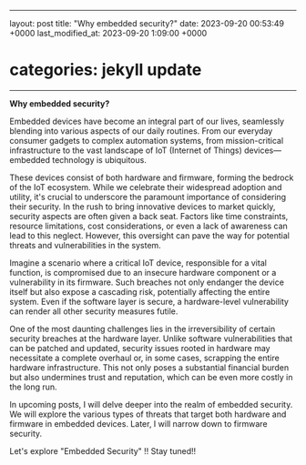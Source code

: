 
---
layout: post
title:  "Why embedded security?"
date:   2023-09-20 00:53:49 +0000
last_modified_at: 2023-09-20 1:09:00 +0000
# categories: jekyll update
---
**Why embedded security?** 

Embedded devices have become an integral part of our lives, seamlessly blending into various aspects of our daily routines. From our everyday consumer gadgets to complex automation systems, from mission-critical infrastructure to the vast landscape of IoT (Internet of Things) devices—embedded technology is ubiquitous.


These devices consist of both hardware and firmware, forming the bedrock of the IoT ecosystem. While we celebrate their widespread adoption and utility, it's crucial to underscore the paramount importance of considering their security.
In the rush to bring innovative devices to market quickly, security aspects are often given a back seat. Factors like time constraints, resource limitations, cost considerations, or even a lack of awareness can lead to this neglect. However, this oversight can pave the way for potential threats and vulnerabilities in the system.


Imagine a scenario where a critical IoT device, responsible for a vital function, is compromised due to an insecure hardware component or a vulnerability in its firmware. Such breaches not only endanger the device itself but also expose a cascading risk, potentially affecting the entire system. Even if the software layer is secure, a hardware-level vulnerability can render all other security measures futile.


One of the most daunting challenges lies in the irreversibility of certain security breaches at the hardware layer. Unlike software vulnerabilities that can be patched and updated, security issues rooted in hardware may necessitate a complete overhaul or, in some cases, scrapping the entire hardware infrastructure. This not only poses a substantial financial burden but also undermines trust and reputation, which can be even more costly in the long run.


In upcoming posts, I will delve deeper into the realm of embedded security. We will explore the various types of threats that target both hardware and firmware in embedded devices. Later, I will narrow down to firmware security.

Let's explore "Embedded Security" !! Stay tuned!!


